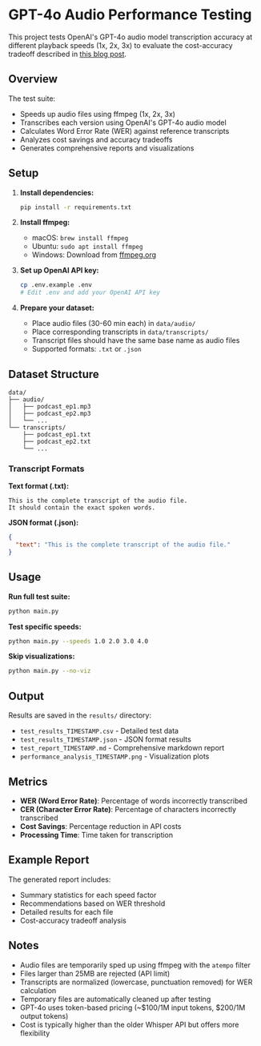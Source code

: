 # GPT-4o Audio Performance Testing

This project tests OpenAI's GPT-4o audio model transcription accuracy at different playback speeds (1x, 2x, 3x) to evaluate the cost-accuracy tradeoff described in [this blog post](https://george.mand.is/2025/06/openai-charges-by-the-minute-so-make-the-minutes-shorter/).

## Overview

The test suite:
- Speeds up audio files using ffmpeg (1x, 2x, 3x)
- Transcribes each version using OpenAI's GPT-4o audio model
- Calculates Word Error Rate (WER) against reference transcripts
- Analyzes cost savings and accuracy tradeoffs
- Generates comprehensive reports and visualizations

## Setup

1. **Install dependencies:**
   ```bash
   pip install -r requirements.txt
   ```

2. **Install ffmpeg:**
   - macOS: `brew install ffmpeg`
   - Ubuntu: `sudo apt install ffmpeg`
   - Windows: Download from [ffmpeg.org](https://ffmpeg.org/download.html)

3. **Set up OpenAI API key:**
   ```bash
   cp .env.example .env
   # Edit .env and add your OpenAI API key
   ```

4. **Prepare your dataset:**
   - Place audio files (30-60 min each) in `data/audio/`
   - Place corresponding transcripts in `data/transcripts/`
   - Transcript files should have the same base name as audio files
   - Supported formats: `.txt` or `.json`

## Dataset Structure

```
data/
├── audio/
│   ├── podcast_ep1.mp3
│   ├── podcast_ep2.mp3
│   └── ...
└── transcripts/
    ├── podcast_ep1.txt
    ├── podcast_ep2.txt
    └── ...
```

### Transcript Formats

**Text format (.txt):**
```
This is the complete transcript of the audio file.
It should contain the exact spoken words.
```

**JSON format (.json):**
```json
{
  "text": "This is the complete transcript of the audio file."
}
```

## Usage

**Run full test suite:**
```bash
python main.py
```

**Test specific speeds:**
```bash
python main.py --speeds 1.0 2.0 3.0 4.0
```

**Skip visualizations:**
```bash
python main.py --no-viz
```

## Output

Results are saved in the `results/` directory:
- `test_results_TIMESTAMP.csv` - Detailed test data
- `test_results_TIMESTAMP.json` - JSON format results
- `test_report_TIMESTAMP.md` - Comprehensive markdown report
- `performance_analysis_TIMESTAMP.png` - Visualization plots

## Metrics

- **WER (Word Error Rate)**: Percentage of words incorrectly transcribed
- **CER (Character Error Rate)**: Percentage of characters incorrectly transcribed
- **Cost Savings**: Percentage reduction in API costs
- **Processing Time**: Time taken for transcription

## Example Report

The generated report includes:
- Summary statistics for each speed factor
- Recommendations based on WER threshold
- Detailed results for each file
- Cost-accuracy tradeoff analysis

## Notes

- Audio files are temporarily sped up using ffmpeg with the `atempo` filter
- Files larger than 25MB are rejected (API limit)
- Transcripts are normalized (lowercase, punctuation removed) for WER calculation
- Temporary files are automatically cleaned up after testing
- GPT-4o uses token-based pricing (~$100/1M input tokens, $200/1M output tokens)
- Cost is typically higher than the older Whisper API but offers more flexibility